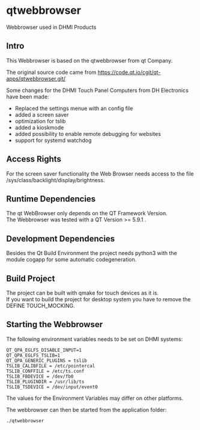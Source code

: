 # qtwebbrowser
Webbrowser used in DHMI Products

## Intro
This Webbrowser is based on the qtwebbrowser from qt Company.

The original source code came from https://code.qt.io/cgit/qt-apps/qtwebbrowser.git/

Some changes for the DHMI Touch Panel Computers from DH Electronics have been made:
  * Replaced the settings menue with an config file
  * added a screen saver
  * optimization for tslib
  * added a kioskmode
  * added possibility to enable remote debugging for websites
  * support for systemd watchdog

## Access Rights
For the screen saver functionality the Web Browser needs access to the file /sys/class/backlight/display/brightness.

## Runtime Dependencies
The qt WebBrowser only depends on the QT Framework Version.  
The Webbrowser was tested with a QT Version >= 5.9.1 .

## Development Dependencies
Besides the Qt Build Environment the project needs python3 with the module cogapp for some automatic codegeneration.

## Build Project
The project can be built with qmake for touch devices as it is.  
If you want to build the project for desktop system you have to remove the DEFINE TOUCH_MOCKING.

## Starting the Webbrowser
The following environment variables needs to be set on DHMI systems:

```console
QT_QPA_EGLFS_DISABLE_INPUT=1  
QT_QPA_EGLFS_TSLIB=1  
QT_QPA_GENERIC_PLUGINS = tslib  
TSLIB_CALIBFILE = /etc/pointercal  
TSLIB_CONFFILE = /etc/ts.conf  
TSLIB_FBDEVICE = /dev/fb0  
TSLIB_PLUGINDIR = /usr/lib/ts  
TSLIB_TSDEVICE = /dev/input/event0
```

The values for the Environment Variables may differ on other platforms.

The webbrowser can then be started from the application folder:
```console
./qtwebbrowser
```

